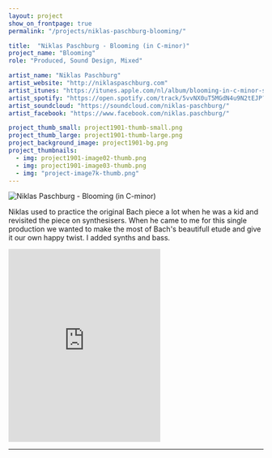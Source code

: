 ```yaml
---
layout: project
show_on_frontpage: true
permalink: "/projects/niklas-paschburg-blooming/"

title:  "Niklas Paschburg - Blooming (in C-minor)"
project_name: "Blooming"
role: "Produced, Sound Design, Mixed"

artist_name: "Niklas Paschburg"
artist_website: "http://niklaspaschburg.com"
artist_itunes: "https://itunes.apple.com/nl/album/blooming-in-c-minor-single/1453171282?l=en"
artist_spotify: "https://open.spotify.com/track/5vvNX0uT5MGdN4u9N2tEJP?si=ARkQ6Nk-TveNSaxnY-BOQQ"
artist_soundcloud: "https://soundcloud.com/niklas-paschburg/"
artist_facebook: "https://www.facebook.com/niklas.paschburg/"

project_thumb_small: project1901-thumb-small.png
project_thumb_large: project1901-thumb-large.png
project_background_image: project1901-bg.png
project_thumbnails:
  - img: project1901-image02-thumb.png
  - img: project1901-image03-thumb.png
  - img: "project-image7k-thumb.png"
---
```


![Niklas Paschburg - Blooming (in C-minor)](../../img/project1901-image01.png)

Niklas used to practice the original Bach piece a lot when he was a kid and revisited the piece on synthesisers. When he came to me for this single production we wanted to make the most of Bach's beautifull etude and give it our own happy twist. I added synths and bass.

<iframe src="https://open.spotify.com/embed/track/5vvNX0uT5MGdN4u9N2tEJP" width="300" height="380" frameborder="0" allowtransparency="true" allow="encrypted-media"></iframe>

---
